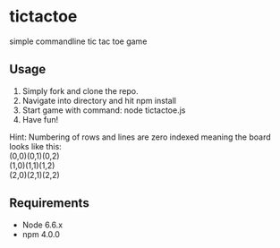# tictactoe

simple commandline tic tac toe game

## Usage

1. Simply fork and clone the repo.
2. Navigate into directory and hit npm install
3. Start game with command: node tictactoe.js
4. Have fun!

Hint: Numbering of rows and lines are zero indexed meaning the board looks like this:
<br/>(0,0)(0,1)(0,2)
<br/>(1,0)(1,1)(1,2)
<br/>(2,0)(2,1)(2,2)

## Requirements
- Node 6.6.x
- npm 4.0.0